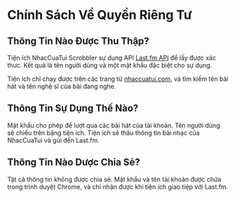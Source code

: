 # Chính Sách Về Quyền Riêng Tư

## Thông Tin Nào Được Thu Thập?

Tiện ích NhacCuaTui Scrobbler sự dụng API [Last.fm API](https://www.last.fm/api/) để lấy được xác thưc. Kết quả là tên người dùng và một mật khẩu đặc biệt cho sự dụng.

Tiện ích chỉ chạy được trên các trang từ [nhaccuatui.com](https://www.nhaccuatui.com/), và tìm kiếm tên bài hát và tên nghệ sĩ của bài đang nghe.

## Thông Tin Sự Dụng Thế Nào?

Mật khẩu cho phép để lượt qua các bài hát của tài khoản. Tên người dùng sẽ chiếu trên bặng tiện ích. Tiện ích sẽ thâu thông tin bài nhạc của NhacCuaTui và gủi đến Last.fm.

## Thông Tin Nào Dược Chia Sẻ?

Tật cả thông tin không được chia sẻ. Mật khẩu và tên tài khoản được chứa trong trình duyệt Chrome, và chỉ nhận được khi tiện ích giao tiệp với Last.fm.
